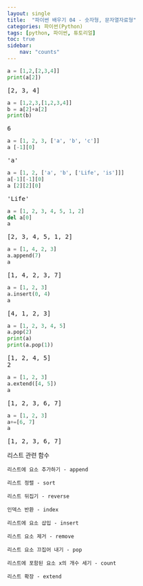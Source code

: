 ```yaml
---
layout: single
title:  "파이썬 배우기 04 - 숫자형, 문자열자료형"
categories: 파이썬(Python)
tags: [python, 파이썬, 튜토리얼]
toc: true
sidebar:
    nav: "counts"
---
```


<head>
  <style>
    table.dataframe {
      white-space: normal;
      width: 100%;
      height: 240px;
      display: block;
      overflow: auto;
      font-family: Arial, sans-serif;
      font-size: 0.9rem;
      line-height: 20px;
      text-align: center;
      border: 0px !important;
    }

    table.dataframe th {
      text-align: center;
      font-weight: bold;
      padding: 8px;
    }

    table.dataframe td {
      text-align: center;
      padding: 8px;
    }

    table.dataframe tr:hover {
      background: #b8d1f3; 
    }

    .output_prompt {
      overflow: auto;
      font-size: 0.9rem;
      line-height: 1.45;
      border-radius: 0.3rem;
      -webkit-overflow-scrolling: touch;
      padding: 0.8rem;
      margin-top: 0;
      margin-bottom: 15px;
      font: 1rem Consolas, "Liberation Mono", Menlo, Courier, monospace;
      color: $code-text-color;
      border: solid 1px $border-color;
      border-radius: 0.3rem;
      word-break: normal;
      white-space: pre;
    }

  .dataframe tbody tr th:only-of-type {
      vertical-align: middle;
  }

  .dataframe tbody tr th {
      vertical-align: top;
  }

  .dataframe thead th {
      text-align: center !important;
      padding: 8px;
  }

  .page__content p {
      margin: 0 0 0px !important;
  }

  .page__content p > strong {
    font-size: 0.8rem !important;
  }

  </style>
</head>



```python
a = [1,2,[2,3,4]]
print(a[2])
```

<pre>
[2, 3, 4]
</pre>

```python
a = [1,2,3,[1,2,3,4]]
b = a[2]+a[2]
print(b)
```

<pre>
6
</pre>

```python
a = [1, 2, 3, ['a', 'b', 'c']]
a [-1][0]
```

<pre>
'a'
</pre>

```python
a = [1, 2, ['a', 'b', ['Life', 'is']]]
a[-1][-1][0]
a [2][2][0]
```

<pre>
'Life'
</pre>

```python
a = [1, 2, 3, 4, 5, 1, 2]
del a[0]
a
```

<pre>
[2, 3, 4, 5, 1, 2]
</pre>

```python
a = [1, 4, 2, 3]
a.append(7)
a
```

<pre>
[1, 4, 2, 3, 7]
</pre>

```python
a = [1, 2, 3]
a.insert(0, 4)
a
```

<pre>
[4, 1, 2, 3]
</pre>

```python
a = [1, 2, 3, 4, 5]
a.pop(2)
print(a)
print(a.pop(1))
```

<pre>
[1, 2, 4, 5]
2
</pre>

```python
a = [1, 2, 3]
a.extend([4, 5])
a
```

<pre>
[1, 2, 3, 6, 7]
</pre>

```python
a = [1, 2, 3]
a+=[6, 7]
a
```

<pre>
[1, 2, 3, 6, 7]
</pre>
리스트 관련 함수



    리스트에 요소 추가하기 - append

    리스트 정렬 - sort

    리스트 뒤집기 - reverse

    인덱스 반환 - index

    리스트에 요소 삽입 - insert

    리스트 요소 제거 - remove

    리스트 요소 끄집어 내기 - pop

    리스트에 포함된 요소 x의 개수 세기 - count

    리스트 확장 - extend

